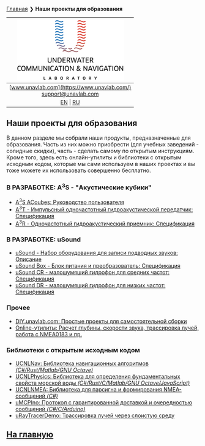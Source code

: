 [Главная](/README_RU) ❯ **Наши проекты для образования**

| ![logo](/documentation/sm_logo.png) |
| :---: |
| [www.unavlab.com](https://www.unavlab.com/) <br/> [support@unavlab.com](mailto:support@unavlab.com) |
| [EN](educational_projects_en.md) \| [RU](educational_projects_ru.md) |

## Наши проекты для образования

В данном разделе мы собрали наши продукты, предназначенные для образования. Часть из них можно приобрести (для учебных заведений - солидные скидки), часть - сделать самому по открытым инструкциям. Кроме того, здесь есть онлайн-утилиты и библиотеки с открытым исходным кодом, которые мы сами используем в наших проектах и вы тоже можете их использовать совершенно бесплатно.

### В РАЗРАБОТКЕ: A<sup>3</sup>S - "Акустические кубики"
* [A<sup>3</sup>S ACoubes: Руководство пользователя](/documentation/RU/A3S/A3S_Users_Manual_ru)
* [A<sup>3</sup>T - Импульсный одночастотный гидроакустической передатчик: Спецификация](/documentation/RU/A3S/A3T_Datasheet_ru)
* [A<sup>3</sup>R - Одночастотный гидроакустический приемник: Спецификация](/documentation/RU/A3S/A3R_Datasheet_ru)

### В РАЗРАБОТКЕ: uSound
* [uSound - Набор оборудования для записи подводных звуков: Описание]()
* [uSound Box - Блок питания и преобразователь: Спецификация]()
* [uSound CR - малошумящий гидрофон для средних частот: Спецификация]()
* [uSound DR - малошумящий гидрофон для низких частот: Спецификация]()

### Прочее
* [DIY.unavlab.com: Простые проекты для самостоятельной сборки](https://diy.unavlab.com/README_RU.html)
* [Online-утилиты: Расчет глубины, скорости звука, трассировка лучей, работа с NMEA0183 и пр.](online_utilities_ru.md)

### Библиотеки с открытым исходным кодом
* [UCNLNav: Библиотека навигационных алгоритмов *(C#/Rust/Matlab/GNU Octave)*](https://github.com/ucnl/UCNLNav)
* [UCNLPhysics: Библиотека для определения фундаментальных свойств морской воды *(C#/Rust/C/Matlab/GNU Octave/JavaScript)*](https://github.com/ucnl/UCNLPhysics)
* [UCNLNMEA: Библиотека для парсигна и формирования NMEA-сообщений *(C#)*](https://github.com/ucnl/UCNLNMEA)
* [uMCPIno: Протокол с гарантированной доставкой и очередностью сообщений *(C#/C/Arduino)*](https://github.com/AlekUnderwater/uMCPIno)
* [uRayTracerDemo: Трассировка лучей через слоистую среду](https://github.com/ucnl/uRayTracerDemo)

## [На главную](README_RU.md)


